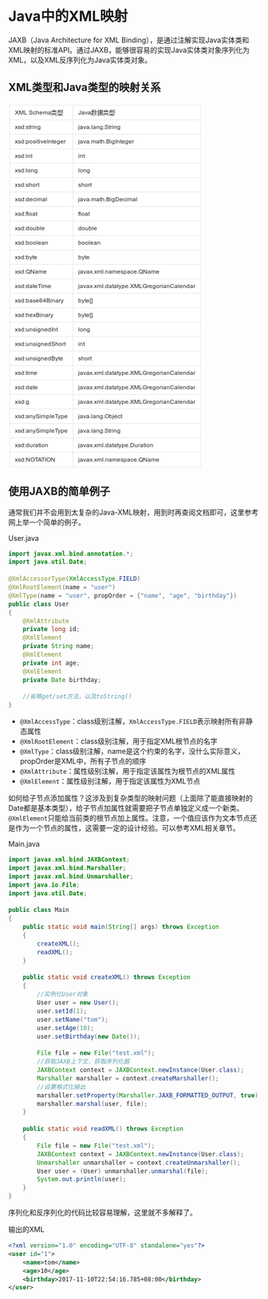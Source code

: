 # Java中的XML映射

JAXB（Java Architecture for XML Binding），是通过注解实现Java实体类和XML映射的标准API。通过JAXB，能够很容易的实现Java实体类对象序列化为XML，以及XML反序列化为Java实体类对象。

## XML类型和Java类型的映射关系

![](res/1.png)

## 使用JAXB的简单例子

通常我们并不会用到太复杂的Java-XML映射，用到时再查阅文档即可，这里参考网上举一个简单的例子。

User.java
```java
import javax.xml.bind.annotation.*;
import java.util.Date;

@XmlAccessorType(XmlAccessType.FIELD)
@XmlRootElement(name = "user")
@XmlType(name = "user", propOrder = {"name", "age", "birthday"})
public class User
{
	@XmlAttribute
	private long id;
	@XmlElement
	private String name;
	@XmlElement
	private int age;
	@XmlElement
	private Date birthday;

	//省略get/set方法，以及toString()
}

```

* `@XmlAccessType`：class级别注解，`XmlAccessType.FIELD`表示映射所有非静态属性
* `@XmlRootElement`：class级别注解，用于指定XML根节点的名字
* `@XmlType`：class级别注解，name是这个约束的名字，没什么实际意义，propOrder是XML中，所有子节点的顺序
* `@XmlAttribute`：属性级别注解，用于指定该属性为根节点的XML属性
* `@XmlElement`：属性级别注解，用于指定该属性为XML节点

如何给子节点添加属性？这涉及到复杂类型的映射问题（上面除了能直接映射的Date都是基本类型），给子节点加属性就需要把子节点单独定义成一个新类。`@XmlElement`只能给当前类的根节点加上属性。注意，一个值应该作为文本节点还是作为一个节点的属性，这需要一定的设计经验。可以参考XML相关章节。

Main.java
```java
import javax.xml.bind.JAXBContext;
import javax.xml.bind.Marshaller;
import javax.xml.bind.Unmarshaller;
import java.io.File;
import java.util.Date;

public class Main
{
	public static void main(String[] args) throws Exception
	{
		createXML();
		readXML();
	}

	public static void createXML() throws Exception
	{
		//实例化User对象
		User user = new User();
		user.setId(1);
		user.setName("tom");
		user.setAge(10);
		user.setBirthday(new Date());

		File file = new File("test.xml");
		//获取JAXB上下文，获取序列化器
		JAXBContext context = JAXBContext.newInstance(User.class);
		Marshaller marshaller = context.createMarshaller();
		//设置格式化输出
		marshaller.setProperty(Marshaller.JAXB_FORMATTED_OUTPUT, true);
		marshaller.marshal(user, file);
	}

	public static void readXML() throws Exception
	{
		File file = new File("test.xml");
		JAXBContext context = JAXBContext.newInstance(User.class);
		Unmarshaller unmarshaller = context.createUnmarshaller();
		User user = (User) unmarshaller.unmarshal(file);
		System.out.println(user);
	}
}
```

序列化和反序列化的代码比较容易理解，这里就不多解释了。

输出的XML
```xml
<?xml version="1.0" encoding="UTF-8" standalone="yes"?>
<user id="1">
    <name>tom</name>
    <age>10</age>
    <birthday>2017-11-10T22:54:16.785+08:00</birthday>
</user>
```

